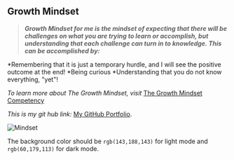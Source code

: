 ## Growth Mindset

> ***Growth Mindset for me is the mindset of expecting that there will be challenges on what you are trying to learn or accomplish, but understanding that each challenge can turn in to knowledge. This can be accomplished by:*** 

*Remembering that it is just a temporary hurdle, and I will see the positive outcome at the end!
*Being curious 
*Understanding that you do not know everything, "yet"!

*To learn more about The Growth Mindset, visit* [The Growth Mindset Competency](https://codefellows.github.io/common_curriculum/career_coaching/common/professional-competencies)

*This is my git hub link:* [My GitHub Portfolio](https://github.com/MaximoVincente/).

![Mindset](https://user-images.githubusercontent.com/103771906/182227987-20cfba6c-b11a-467b-82b5-7864a624e54c.jpeg)

The background color should be `rgb(143,188,143)` for light mode and `rgb(60,179,113)` for dark mode. 
